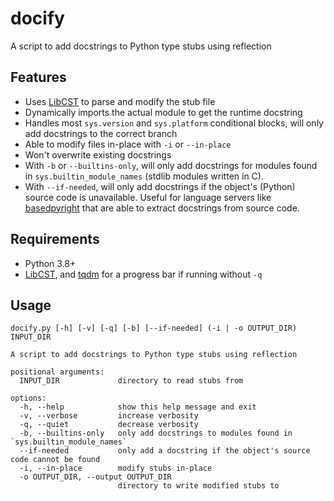 # docify

A script to add docstrings to Python type stubs using reflection

## Features

- Uses [LibCST](https://github.com/Instagram/LibCST) to parse and modify the stub file
- Dynamically imports the actual module to get the runtime docstring
- Handles most `sys.version` and `sys.platform` conditional blocks, will only add docstrings to the correct branch
- Able to modify files in-place with `-i` or `--in-place`
- Won't overwrite existing docstrings
- With `-b` or `--builtins-only`, will only add docstrings for modules found in `sys.builtin_module_names` (stdlib modules written in C).
- With `--if-needed`, will only add docstrings if the object's (Python) source code is unavailable. Useful for language servers like [basedpyright](https://github.com/DetachHead/basedpyright) that are able to extract docstrings from source code.

## Requirements

- Python 3.8+
- [LibCST](https://github.com/Instagram/LibCST), and [tqdm](https://github.com/tqdm/tqdm) for a progress bar if running without `-q`

## Usage

```
docify.py [-h] [-v] [-q] [-b] [--if-needed] (-i | -o OUTPUT_DIR) INPUT_DIR

A script to add docstrings to Python type stubs using reflection

positional arguments:
  INPUT_DIR             directory to read stubs from

options:
  -h, --help            show this help message and exit
  -v, --verbose         increase verbosity
  -q, --quiet           decrease verbosity
  -b, --builtins-only   only add docstrings to modules found in `sys.builtin_module_names`
  --if-needed           only add a docstring if the object's source code cannot be found
  -i, --in-place        modify stubs in-place
  -o OUTPUT_DIR, --output OUTPUT_DIR
                        directory to write modified stubs to
```
